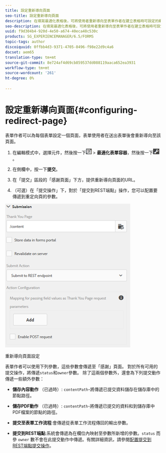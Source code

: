 ```yaml
---
title: 設定重新導向頁面
seo-title: 設定重新導向頁面
description: 在填寫最適化表格後，可將使用者重新導向至表單作者在建立表格時可設定的網頁。
seo-description: 在填寫最適化表格後，可將使用者重新導向至表單作者在建立表格時可設定的網頁。
uuid: f9d304b4-920d-4e50-a674-40eca48c530c
products: SG_EXPERIENCEMANAGER/6.5/FORMS
topic-tags: author
discoiquuid: 0ffbb4d3-9371-4705-8496-f98e22d9c4a6
docset: aem65
translation-type: tm+mt
source-git-commit: 8e724af4d69cb859537dd088119aaca652ea3931
workflow-type: tm+mt
source-wordcount: '261'
ht-degree: 0%

---
```



# 設定重新導向頁面{#configuring-redirect-page}

表單作者可以為每個表單設定一個頁面，表單使用者在送出表單後會重新導向至該頁面。

1. 在編輯模式中，選擇元件，然後按一下![field-level](assets/field-level.png) > **最適化表單容器**，然後按一下![cmppr](assets/cmppr.png)。

1. 在側欄中，按一下&#x200B;**提交**。

1. 在「提交」區段的「感謝頁面」下方，提供重新導向頁面的URL。
1. （可選）在「提交操作」下，對於「提交到REST端點」操作，您可以配置要傳遞到重定向頁的參數。

![重新導向頁面設定](assets/thank-you-setting-1.png)

重新導向頁面設定

表單作者可以使用下列參數，這些參數會傳遞至「感謝」頁面。 對於所有可用的提交操作，將傳遞`status`和`owner`參數。 除了這兩個參數外，還會為下列提交動作傳遞一些額外參數：

* **儲存內容動作** （已過時）: `contentPath`-將傳遞已提交資料儲存在儲存庫中的節點路徑。

* **儲存PDF動作** （已過時）: `contentPath`-將傳遞已提交的資料和到儲存庫中PDF檔案的節點的路徑。

* **提交至表單工作流程**:會傳遞從表單工作流程傳回的輸出參數。

* **提交到REST端點**:系統會傳遞為在欄位內映射至參數所新增的參數。`status` 而參 `owner` 數不會在此提交動作中傳遞。有關詳細資訊，請參閱[配置提交到REST端點提交操作](../../forms/using/configuring-submit-actions.md)。

